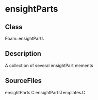 # ensightParts 
## Class
Foam::ensightParts

## Description
A collection of several ensightPart elements

## SourceFiles
ensightParts.C
ensightPartsTemplates.C

